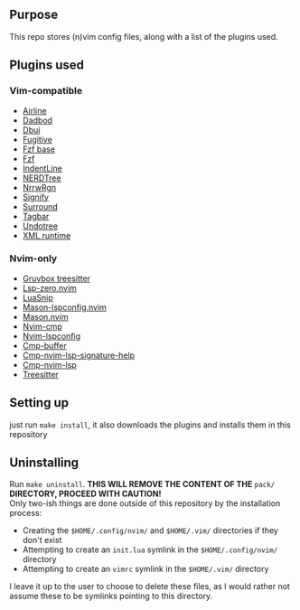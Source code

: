 ## Purpose
This repo stores (n)vim config files, along with a list of the plugins used.

## Plugins used
### Vim-compatible
+ [Airline](https://github.com/vim-airline/vim-airline)
+ [Dadbod](https://github.com/tpope/vim-dadbod)
+ [Dbui](https://github.com/kristijanhusak/vim-dadbod-ui)
+ [Fugitive](https://github.com/tpope/vim-fugitive)
+ [Fzf base](https://github.com/junegunn/fzf/tree/master/plugin)
+ [Fzf](https://github.com/junegunn/fzf.vim)
+ [IndentLine](https://github.com/Yggdroot/indentLine)
+ [NERDTree](https://github.com/preservim/nerdtree)
+ [NrrwRgn](https://github.com/chrisbra/NrrwRgn.git)
+ [Signify](https://github.com/mhinz/vim-signify)
+ [Surround](https://github.com/tpope/vim-surround)
+ [Tagbar](https://github.com/preservim/tagbar)
+ [Undotree](https://github.com/mbbill/undotree)
+ [XML runtime](https://github.com/chrisbra/vim-xml-runtime)
### Nvim-only
+ [Gruvbox treesitter](https://github.com/ellisonleao/gruvbox.nvim)
+ [Lsp-zero.nvim](https://github.com/VonHeikemen/lsp-zero.nvim)
+ [LuaSnip](https://github.com/L3MON4D3/LuaSnip)
+ [Mason-lspconfig.nvim](https://github.com/williamboman/mason-lspconfig.nvim)
+ [Mason.nvim](https://github.com/williamboman/mason.nvim)
+ [Nvim-cmp](https://github.com/hrsh7th/nvim-cmp)
+ [Nvim-lspconfig](https://github.com/neovim/nvim-lspconfig)
+ [Cmp-buffer](https://github.com/hrsh7th/cmp-buffer)
+ [Cmp-nvim-lsp-signature-help](https://github.com/hrsh7th/cmp-nvim-lsp-signature-help)
+ [Cmp-nvim-lsp](https://github.com/hrsh7th/cmp-nvim-lsp)
+ [Treesitter](https://github.com/nvim-treesitter/nvim-treesitter)

## Setting up
just run `make install`, it also downloads the plugins and installs them in this
repository

## Uninstalling
Run `make uninstall`. **THIS WILL REMOVE THE CONTENT OF THE** `pack/` **DIRECTORY, PROCEED WITH CAUTION!**  
Only two-ish things are done outside of this repository by the installation process:
- Creating the `$HOME/.config/nvim/` and `$HOME/.vim/` directories if they don't exist
- Attempting to create an `init.lua` symlink in the `$HOME/.config/nvim/` directory
- Attempting to create an `vimrc` symlink in the `$HOME/.vim/` directory

I leave it up to the user to choose to delete these files, as I would rather not
assume these to be symlinks pointing to this directory.
